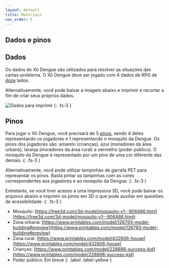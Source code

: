 ```yaml
---
layout: default
title: Materiais
nav_order: 5
---
```


## Dados e pinos

## Dados

Os dados do Xô Dengue são utilizados para resolver as situações das
cartas-problema. O Xô Dengue deve ser jogado com 4 dados de RPG de
[doze](https://www.ludeka.com.br/image/cache/data/componentes/D-12/DD_RPG_12%20lados_Vermelho%20Transparente-800x800.jpg)
lados.

Alternativamente, você pode baixar a imagem abaixo e imprimir e recortar a fim
de criar seus próprios dados.

![Dados para imprimir](/imgs/dados.png)
{: .fs-3 }

## Pinos

Para jogar o Xô Dengue, você precisará de 5 [pinos](https://www.ludeka.com.br/image/cache/data/componentes/Peoes/PEÃO%20TRANSPARENTE/Peão%20conico%20translucido%20laranja-250x250.jpg), sendo 4 deles representando
os jogadores e 1 representando o mosquito da Dengue. Os pinos dos jogadores são:
amarelo (crianças), azul (moradores da área urbana), laranja (moradores da área
rural) e vermelho (poder público). O mosquito da Dengue é representado por um
pino de uma cor diferente das demais.
{: .fs-3 }

Alternativamente, você pode utilizar tampinhas de garrafa PET para representar
os pinos. Basta pintar as tampinhas com as cores correspondentes aos jogadores
e ao mosquito da Dengue.
{: .fs-3 }

Entretanto, se você tiver acesso a uma impressora 3D, você pode baixar os
arquivos abaixo e imprimir os pinos em 3D o que pode auxiliar em questões de
acessibilidade:
{: .fs-3 }

- Mosquito: [https://free3d.com/3d-model/mosquito-v1--906466.html](https://free3d.com/3d-model/mosquito-v1--906466.html)
- Zona urbana: [https://www.printables.com/model/126793-model-building#preview](https://www.printables.com/model/126793-model-building#preview)
- Zona rural: [https://www.printables.com/model/432606-house](https://www.printables.com/model/432606-house)
- Crianças: [https://www.printables.com/model/228698-success-kid](https://www.printables.com/model/228698-success-kid)
- Poder público:
Em breve
{: .label .label-yellow }
